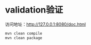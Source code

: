 # validation验证

访问地址：http://127.0.0.1:8080/doc.html

```bash
mvn clean compile
mvn clean package
```